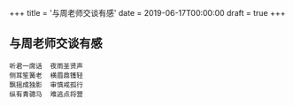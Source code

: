 +++
title = '与周老师交谈有感'
date = 2019-06-17T00:00:00
draft = true
+++
## 与周老师交谈有感

```text
听君一席话  夜雨圣贤声
侧耳笙簧老  横眉鼎镬轻
飘摇成独影  审慎戒孤行
纵有青骢马  难逃点将营
```
